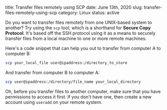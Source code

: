 title: Transfer files remotely using SCP
date: June 13th, 2020
slug: transfer-files-remotely-using-scp
category: Linux
status: active

Do you want to transfer files remotely from one UNIX-based system to another? Try using the `scp` tool, which is a shorthand for **Secure Copy Protocol**. It's based off the SSH protocol using it as a means to securely transfer files from a local machine to one or more remote machines.

Here's a code snippet that can help you out to transfer from computer A to computer B:
```bash
scp your_local_file user@ipaddress:/directory_to_store
```
And transfer from computer B to computer A:
```bash
scp user@ipaddress:/directory/file_name your_local_directory
```
Oh, before you transfer files to another computer, make sure that you have permissions to access it first. If you don't have one, then create a new account using `useradd` on your remote system.

